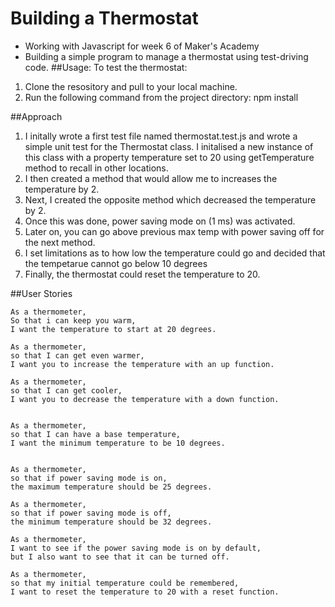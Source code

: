 # Building a Thermostat
- Working with Javascript for week 6 of Maker's Academy
- Building a simple program to manage a thermostat using test-driving code.
##Usage:
To test the thermostat:
1. Clone the resository and pull to your local machine.
2. Run the following command from the project directory:
npm install

##Approach
1. I initally wrote a first test file named thermostat.test.js and wrote a simple unit test for the Thermostat class. I initalised a new instance of this class with a property temperature set to 20 using getTemperature method to recall in other locations. 
2. I then created a method that would allow me to increases the temperature by 2.
3. Next, I created the opposite method which decreased the temperature by 2.
4. Once this was done, power saving mode on (1 ms) was activated. 
5. Later on, you can go above previous max temp with power saving off for the next method.
6. I set limitations as to how low the temperature could go and decided that the tempetarue cannot go below 10 degrees
7. Finally, the thermostat could reset the temperature to 20.

##User Stories
````
As a thermometer,
So that i can keep you warm,
I want the temperature to start at 20 degrees.
````
````
As a thermometer,
so that I can get even warmer,
I want you to increase the temperature with an up function.
````
````
As a thermometer,
so that I can get cooler,
I want you to decrease the temperature with a down function.
````
````

As a thermometer,
so that I can have a base temperature,
I want the minimum temperature to be 10 degrees.
````

````

As a thermometer,
so that if power saving mode is on,
the maximum temperature should be 25 degrees.
````

````
As a thermometer,
so that if power saving mode is off,
the minimum temperature should be 32 degrees.
````
````
As a thermometer, 
I want to see if the power saving mode is on by default,
but I also want to see that it can be turned off.
````
````
As a thermometer,
so that my initial temperature could be remembered,
I want to reset the temperature to 20 with a reset function.

````
